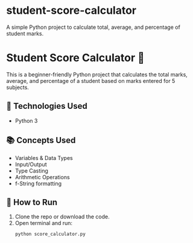 # student-score-calculator
A simple Python project to calculate total, average, and percentage of student marks.

# Student Score Calculator 🧮

This is a beginner-friendly Python project that calculates the total marks, average, and percentage of a student based on marks entered for 5 subjects.

## 🔧 Technologies Used
- Python 3

## 📚 Concepts Used
- Variables & Data Types
- Input/Output
- Type Casting
- Arithmetic Operations
- f-String formatting

## 🚀 How to Run
1. Clone the repo or download the code.
2. Open terminal and run:
   ```bash
   python score_calculator.py
